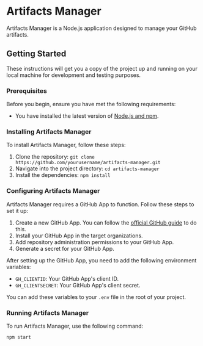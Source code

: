 # Artifacts Manager

Artifacts Manager is a Node.js application designed to manage your GitHub artifacts. 

## Getting Started

These instructions will get you a copy of the project up and running on your local machine for development and testing purposes.

### Prerequisites

Before you begin, ensure you have met the following requirements:

- You have installed the latest version of [Node.js and npm](https://nodejs.org/en/download/).

### Installing Artifacts Manager

To install Artifacts Manager, follow these steps:

1. Clone the repository: `git clone https://github.com/yourusername/artifacts-manager.git`
2. Navigate into the project directory: `cd artifacts-manager`
3. Install the dependencies: `npm install`

### Configuring Artifacts Manager

Artifacts Manager requires a GitHub App to function. Follow these steps to set it up:

1. Create a new GitHub App. You can follow the [official GitHub guide](https://docs.github.com/en/developers/apps/building-github-apps/creating-a-github-app) to do this.
2. Install your GitHub App in the target organizations.
3. Add repository administration permissions to your GitHub App.
4. Generate a secret for your GitHub App.

After setting up the GitHub App, you need to add the following environment variables:

- `GH_CLIENTID`: Your GitHub App's client ID.
- `GH_CLIENTSECRET`: Your GitHub App's client secret.

You can add these variables to your `.env` file in the root of your project.

### Running Artifacts Manager

To run Artifacts Manager, use the following command:

```bash
npm start